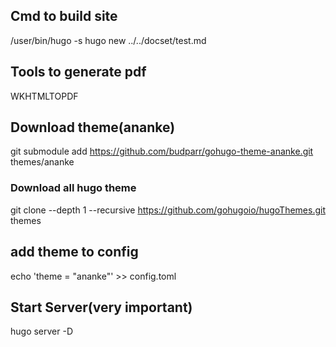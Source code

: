 ﻿## Cmd to build site
/user/bin/hugo -s hugo new ../../docset/test.md

## Tools to generate pdf
WKHTMLTOPDF

## Download theme(ananke)
git submodule add https://github.com/budparr/gohugo-theme-ananke.git themes/ananke

### Download all hugo theme
git clone --depth 1 --recursive https://github.com/gohugoio/hugoThemes.git themes

## add theme to config
echo  'theme = "ananke"' >> config.toml

## Start Server(very important)
hugo server -D


